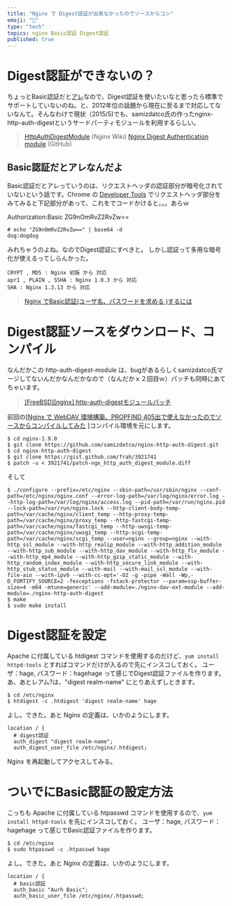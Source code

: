 ```yaml
---
title: "Nginx で Digest認証が出来なかったのでソースからコン"
emoji: "📝"
type: "tech"
topics: nginx Basic認証 Digest認証
published: true
---
```


# Digest認証ができないの？
ちょっとBasic認証だと[アレ](http://d.hatena.ne.jp/ozuma/20140905/1409850688)なので、Digest認証を使いたいなと思ったら標準でサポートしていないのね。と、2012年位の話題から現在に至るまで対応してないなんて。そんなわけで現状（2015/5)でも、samizdatco氏の作ったnginx-http-auth-digestというサードパーティモジュールを利用するらしい。

> [HttpAuthDigestModule](http://wiki.nginx.org/HttpAuthDigestModule) (Nginx Wiki)
> [Nginx Digest Authentication module](https://github.com/samizdatco/nginx-http-auth-digest/blob/master/readme.rst) (GitHub)

## Basic認証だとアレなんだよ
Basic認証だとアレっていうのは、リクエストヘッダの認証部分が暗号化されていないという話です。Chrome の [Developer Tools](http://www.d-wood.com/blog/2013/12/06_5088.html) でリクエストヘッダ部分をみてみると下記部分があって、これをでコードかけると。。。あらｗ

Authorization:Basic ZG9nOmRvZ2RvZw==

```
# echo "ZG9nOmRvZ2RvZw==" | base64 -d
dog:dogdog
```

みれちゃうのよね。なのでDigest認証にすべきと。
しかし認証って多用な暗号化が使えるってしらんかった。

```
CRYPT , MD5 : Nginx 初版 から 対応
apr1 , PLAIN , SSHA : Nginx 1.0.3 から 対応
SHA : Nginx 1.3.13 から 対応
```

> [Nginx でBasic認証(ユーザ名、パスワードを求める )するには](http://server-setting.info/centos/apache-nginx-7-basic-auth.html)

# Digest認証ソースをダウンロード、コンパイル
なんだかこの http-auth-digest-module は、bugがあるらしくsamizdatco氏マージしてないんだかなんだかなので（なんだかｘ２回目ｗ）パッチも同時にあてちゃいます。

> [[FreeBSD][nginx] http-auth-digestモジュールパッチ](http://tokcs.com/archives/1810)

前回の[[Nginx で WebDAV 環境構築、PROPFIND 405出で使えなかったのでソースからコンパイルしてみた](http://qiita.com/murachi1208/items/a67ae7b617d459e04615) ]コンパイル環境を元にします。

```
$ cd nginx-1.9.0
$ git clone https://github.com/samizdatco/nginx-http-auth-digest.git
$ cd nginx-http-auth-digest
$ git clone https://gist.github.com/frah/3921741 
$ patch -u < 3921741/patch-ngx_http_auth_digest_module.diff 
```

そして

```
$ ./configure --prefix=/etc/nginx --sbin-path=/usr/sbin/nginx --conf-path=/etc/nginx/nginx.conf --error-log-path=/var/log/nginx/error.log --http-log-path=/var/log/nginx/access.log --pid-path=/var/run/nginx.pid --lock-path=/var/run/nginx.lock --http-client-body-temp-path=/var/cache/nginx/client_temp --http-proxy-temp-path=/var/cache/nginx/proxy_temp --http-fastcgi-temp-path=/var/cache/nginx/fastcgi_temp --http-uwsgi-temp-path=/var/cache/nginx/uwsgi_temp --http-scgi-temp-path=/var/cache/nginx/scgi_temp --user=nginx --group=nginx --with-http_ssl_module --with-http_realip_module --with-http_addition_module --with-http_sub_module --with-http_dav_module --with-http_flv_module --with-http_mp4_module --with-http_gzip_static_module --with-http_random_index_module --with-http_secure_link_module --with-http_stub_status_module --with-mail --with-mail_ssl_module --with-file-aio --with-ipv6 --with-cc-opt='-O2 -g -pipe -Wall -Wp,-D_FORTIFY_SOURCE=2 -fexceptions -fstack-protector --param=ssp-buffer-size=4 -m64 -mtune=generic' --add-module=./nginx-dav-ext-module --add-module=./nginx-http-auth-digest 
$ make
$ sudo make install
```

# Digest認証を設定
Apache に付属している htdigest コマンドを使用するのだけど、```yum install httpd-tools``` とすればコマンドだけが入るので先にインスコしておく。
ユーザ：hage, パスワード：hagehage って感じでDigest認証ファイルを作ります。
あ、あとレアム?は、"digest realm-name" にとりあえずしときます。

```
$ cd /etc/nginx
$ htdigest -c .htdigest 'digest realm-name' hage
```

よし。できた。あと Nginx の定義は、いかのようにします。

```
location / {
  # digest認証
  auth_digest "digest realm-name";
  auth_digest_user_file /etc/nginx/.htdigest;
```

Nginx を再起動してアクセスしてみる。

# ついでにBasic認証の設定方法
こっちも Apache に付属している htpasswd コマンドを使用するので、```yum install httpd-tools``` を先にインスコしておく。
ユーザ：hage, パスワード：hagehage って感じでBasic認証ファイルを作ります。 

```
$ cd /etc/nginx
$ sudo htpasswd -c .htpasswd hage
```

よし。できた。あと Nginx の定義は、いかのようにします。

```
location / {
  # basic認証
  auth_basic "Aurh Basic";
  auth_basic_user_file /etc/nginx/.htpasswd;
```






